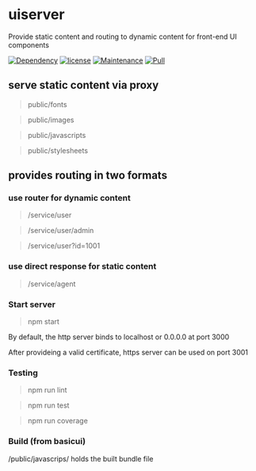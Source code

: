 # uiserver
Provide static content and routing to dynamic content for front-end UI components

[![Dependency](https://img.shields.io/badge/dependencies-up%20to%20date-green.svg)](https://github.com/lifengli/uiserver)
[![license](https://img.shields.io/badge/license-MIT-blue.svg)](https://github.com/lifengli/uiserver)
[![Maintenance](https://img.shields.io/badge/maintained-yes-orange.svg)](https://github.com/lifengli/uiserver)
[![Pull](https://img.shields.io/badge/pull%20request-welcome-ff69b4.svg)](https://github.com/lifengli/uiserver)

## serve static content via proxy
> public/fonts

> public/images

> public/javascripts

> public/stylesheets

## provides routing in two formats

### use router for dynamic content
> /service/user

> /service/user/admin

> /service/user?id=1001

### use direct response for static content
> /service/agent

### Start server

> npm start

By default, the http server binds to localhost or 0.0.0.0 at port 3000

After provideing a valid certificate, https server can be used on port 3001

### Testing

> npm run lint

> npm run test

> npm run coverage

### Build (from basicui)

/public/javascrips/ holds the built bundle file

